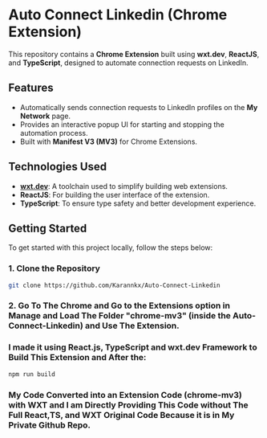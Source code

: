 # Auto Connect Linkedin (Chrome Extension)

This repository contains a **Chrome Extension** built using **wxt.dev**, **ReactJS**, and **TypeScript**, designed to automate connection requests on LinkedIn.

## Features
- Automatically sends connection requests to LinkedIn profiles on the **My Network** page.
- Provides an interactive popup UI for starting and stopping the automation process.
- Built with **Manifest V3 (MV3)** for Chrome Extensions.

## Technologies Used
- **[wxt.dev](https://wxt.dev)**: A toolchain used to simplify building web extensions.
- **ReactJS**: For building the user interface of the extension.
- **TypeScript**: To ensure type safety and better development experience.

## Getting Started

To get started with this project locally, follow the steps below:

### 1. Clone the Repository
```bash
git clone https://github.com/Karannkx/Auto-Connect-Linkedin
```
### 2. Go To The Chrome and Go to the Extensions option in Manage and Load The Folder "chrome-mv3" (inside the Auto-Connect-Linkedin) and Use The Extension.

### I made it using React.js, TypeScript and wxt.dev Framework to Build This Extension and After the:
```bash
npm run build
```
### My Code Converted into an Extension Code (chrome-mv3) with WXT and I am Directly Providing This Code without The Full React,TS, and WXT Original Code Because it is in My Private Github Repo.
